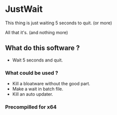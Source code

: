 # JustWait
This thing is just waiting 5 seconds to quit. (or more) 

All that it's. (and nothing more)

## What do this software ?

- Wait 5 seconds and quit.

### What could be used ?

- Kill a bloatware without the good part.
- Make a wait in batch file.
- Kill an auto updater.

### Precompilled for x64
